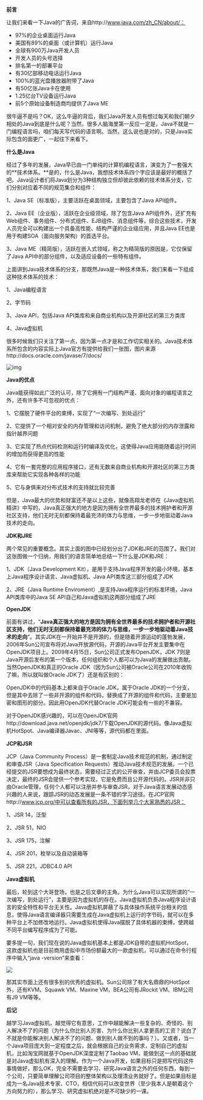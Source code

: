 **前言**

让我们来看一下Java的广告词，来自http://www.java.com/zh_CN/about/：

- 97%的企业桌面运行Java
- 美国有89%的桌面（或计算机）运行Java
- 全球有900万Java开发人员
- 开发人员的头号选择
- 排名第一的部署平台
- 有30亿部移动电话运行Java
- 100%的蓝光盘播放器附带了Java
- 有50亿张Java卡在使用
- 1.25亿台TV设备运行Java
- 前5个原始设备制造商均提供了Java ME

很牛逼不是吗？OK，这么牛逼的背后，我们Java开发人员有想过每天和我们朝夕相处的Java到底是什么呢？当然，很多人脑海里第一反应一定是，Java不就是一门编程语言吗，咱们每天写代码的语言啊。当然，这么说也是对的，只是Java实际包含的面更广，一起往下来看下。

 

**什么是Java**

经过了多年的发展，Java早已由一门单纯的计算机编程语言，演变为了一套强大的**技术体系。**是的，什么是Java，我想技术体系四个字应该是最好的概括了吧。Java设计者们将Java划分为3种结构独立但却彼此依赖的技术体系分支，它们分别对应着不同的规范集合和组件：

1、Java SE（标准版），主要活跃在桌面领域，主要包含了Java API组件。

2、Java EE（企业版），活跃在企业级领域，除了包含Java API组件外，还扩充有Web组件、事务组件、分布式组件、EJB组件、消息组件等，综合这些技术，开发人员完全可以构建出一个具备高性能、结构严谨的企业级应用，并且Java EE也是用于构建SOA（面向服务架构）的首选平台。

3、Java ME（精简版），活跃在嵌入式领域，称之为精简版的原因是，它仅保留了Java API中的部分组件，以及适应设备的一些特有组件。

上面讲到Java技术体系的分支，那既然Java是一种技术体系，我们来看一下组成这种技术体系的技术：

1、Java编程语言

2、字节码

3、Java API，包括Java API类库和来自商业机构以及开源社区的第三方类库

4、Java虚拟机

很多时候我们只关注了第一点，因为第一点才是和工作切实相关的。Java技术体系所包含的内容实际上Java官方有提供给我们一张图，图片来源http://docs.oracle.com/javase/7/docs/

![img](https://images2015.cnblogs.com/blog/801753/201509/801753-20150921165309834-1573432020.png)

 

**Java的优点**

Java能获得如此广泛的认可，除了它拥有一门结构严谨、面向对象的编程语言之外，还有许多不可忽视的优点：

1、它摆脱了硬件平台的束缚，实现了“一次编写、到处运行”

2、它提供了一个相对安全的内存管理和访问机制，避免了绝大部分的内存泄露和指针越界问题

3、它实现了热点代码检测和运行时编译及优化，这使得Java应用能随着运行时间的增加而获得更高的性能

4、它有一套完整的应用程序接口，还有无数来自商业机构和开源社区的第三方类库来帮助它实现各种各样的功能

5、它与身俱来对分布式技术的支持就比较完善

但是，Java最大的优势和财富还不是以上这些，就像高翔龙老师在《Java虚拟机精讲》中写的，Java真正强大的地方是因为拥有全世界最多的技术拥护者和开源社区支持，他们无时无刻都保持着最充沛的体力与思维，一步一步地驱动着Java技术的走向。

 

**JDK和JRE**

两个常见的重要概念。其实上面的图中已经划分出了JDK和JRE的范围了。我们对这张图做一个归纳，用我们的语言简单地总结一下什么是JDK和JRE：

1、JDK（Java Development Kit），是用于支持Java程序开发的最小环境，基本上Java程序设计语言、Java虚拟机、Java API类库这三部分组成了JDK

2、JRE（Java Runtime Enviroment）,是支持Java程序运行的标准环境，Java API类库中的Java SE API自己和Java虚拟机这两部分组成了JRE

 

**OpenJDK**

前面有讲过，“**Java真正强大的地方是因为拥有全世界最多的技术拥护者和开源社区支持，他们无时无刻都保持着最充沛的体力与思维，一步一步地驱动着Java技术的走向**”。其实JDK在一开始并不是开源的，但是随着开源运动的蓬勃发展，2006年Sun公司宣布将对Java开放源代码，开源的Java平台开发主要集中在OpenJDK项目上。2009年4月15日，Sun公司正式发布OpenJDK，JDK 7则是Java开源后发布的第一个版本，任何组织和个人都可以为Java的发展做出贡献。当然OpenJDK和真正的Oracle JDK（因为Sun公司被Oracle公司在2010年收购了嘛，所以就叫做Oracle JDK了）还是有区别的：

OpenJDK中的代码基本上都来自于Oracle JDK，属于Oracle JDK的一个分支，但是其中去除了一些非开源的组件和代码，替换成了开源的组件和代码，主要是加密和图形的部分。因此用OpenJDK代替Oracle JDK可能会有一些的不兼容。

对于OpenJDK感兴趣的，可以在OpenJDK官网http://download.java.net/openjdk/jdk7/下载OpenJDK的源代码。像Java虚拟机HotSpot、Java编译器Javac、JNI等等，源代码都在里面。

 

**JCP和JSR**

JCP（Java Community Process）是一套制定Java技术规范的机制，通过制定和审查JSR（Java Specification Requests）推动Java技术规范的发展。一个已经提交的JSR要想成为最终状态，需要经过正式的公开审查，并由JCP委员会投票决定，最终的JSR会提供一个参考实现，它是免费而且公开源代码的。JSR并非只由Oracle管理，任何个人都可以注册并参与审查JSR，对于Java语言发展动态感兴趣的人来说，跟踪JSR的动态发展是一条不错的学习途径。在JCP官网http://www.jcp.org/中可以查看所有的JSR，下面列举几个大家熟悉的JSR：

1、JSR 14，泛型

2、JSR 51，NIO

3、JSR 175，注解

4、JSR 201，枚举以及自动装箱等

5、JSR 221，JDBC4.0 API

 

**Java虚拟机**

最后，轮到这个大哥登场，也是之后文章的主角。为什么Java可以实现所谓的“一次编写，到处运行”，主要是因为虚拟机的存在。Java虚拟机负责Java程序设计语言的安全特性和平台无关性。Java虚拟机屏蔽了与具体操作系统平台相关的信息，使得Java语言编译器只需要生成在Java虚拟机上运行的字节码，就可以在多种平台上不加修改地运行。Java虚拟机使得Java摆脱了具体机器的束缚，使跨越不同平台编写程序成为了可能。

要多提一句，我们现在说的Java虚拟机基本上都是JDK自带的虚拟机HotSpot，这款虚拟机也是目前商用虚拟中市场份额最大的一款虚拟机，可以通过在命令行程序中输入“java -version”来查看：

<img src="https://images2015.cnblogs.com/blog/801753/201509/801753-20150921175053740-1046515521.png">

那其实市面上还有很多别的优秀的虚拟机。Sun公司除了有大名鼎鼎的HotSpot外，还有KVM、Squawk VM、Maxine VM，BEA公司有JRockit VM、IBM公司有J9 VM等等。

**后记**

越学习Java虚拟机，越觉得它有意思，工作中越能解决一些复杂的、奇怪的、别人解决不了的问题（为什么你比别人厉害、为什么你比别人拿更高的工资？说白了不就是你能解决别人解决不了的问题、做到别人做不到的事吗？）。又或者，当一个Java项目庞大到一定程度之后，就会根据自己的业务需求，定制自己的虚拟机，比如淘宝网就基于OpenJDK深度定制了Taobao VM，能做到这一点的基础就是对Java虚拟机有深入的理解。作为一个Java开发，如果目标只是把写代码这件事情做好，那么OK，完全不需要去学习、研究Java语言之外的任何东西，每到一个公司，只要简单理解公司项目的整体架构以及理清业务就好了。但是如果目标是成为一名Java技术专家、CTO，相信代码可以改变世界（至少我本人是朝着这个方向努力的），那么学习、研究虚拟机绝对是不可缺少的一课。